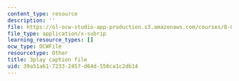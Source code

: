 ```yaml
---
content_type: resource
description: ''
file: https://ol-ocw-studio-app-production.s3.amazonaws.com/courses/8-01sc-classical-mechanics-fall-2016/39a51a6172332457d64d556ca1c2db14_B6a9FaYI730.srt
file_type: application/x-subrip
learning_resource_types: []
ocw_type: OCWFile
resourcetype: Other
title: 3play caption file
uid: 39a51a61-7233-2457-d64d-556ca1c2db14
---
```

